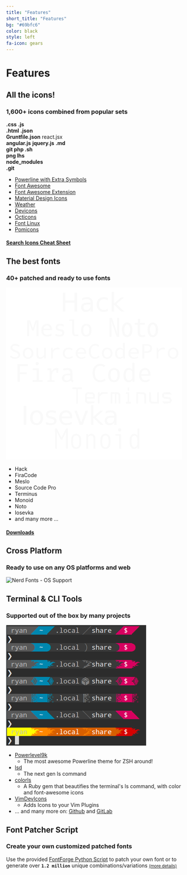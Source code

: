 ```yaml
---
title: "Features"
short_title: "Features"
bg: "#69bfc6"
color: black
style: left
fa-icon: gears
---
```


# Features

<div class="container feature-sections">
  <div class="row">
    <div class="col-xs-12 col-md-6 col-lg-6 d-flexx">
    <div class="feature-section">
      <h2>All the icons!</h2>
      <h3>1,600+ icons combined from popular sets</h3>
      <div class="row">
      <!-- <div class="col-sm-12 col-md-8 col-lg-8"> -->
      <div class="subtlecircle sectiondivider faicon sectioninner sectioninner3">
        <div>
          <b class="nf2"><i class="nf nf-seti-css"></i>.css</b> <b class="nf1"><i class="nf nf-dev-javascript"></i>.js</b><br/>
          <b class="nf3"><i class="nf nf-dev-html5"></i>.html</b> <b class="nf4"><i class="nf nf-seti-json"></i>.json</b><br/>
          <b class="nf6"><i class="nf nf-seti-grunt"></i> Gruntfile.json</b> <i class="nf nf-dev-react"></i>react.jsx<br/>
          <b class="nf7"><i class="nf nf-dev-angular"></i>angular.js</b> <b class="nf2"><i class="nf nf-dev-jquery"></i>jquery.js</b> <b class="nf6"><i class="nf nf-seti-markdown"></i>.md</b><br/>
          <b class="nf2"><i class="nf nf-dev-git"></i> git </b> <b class="nf4"><i class="nf nf-seti-php"></i> php </b> <b class="nf3"><i class="nf nf-dev-terminal"></i> .sh</b><br/>
          <b class="nf2"><i class="nf nf-fa-image"></i> png </b> <b class="nf4"><i class="nf nf-dev-haskell"></i> lhs </b><br/>
          <b class="nf3"><i class="nf nf-custom-folder_npm"></i> node_modules</b><br/>
          <b class="nf2"><i class="nf nf-custom-folder_github"></i> .git</b><br/>
        </div>
      </div>
      </div><!-- end inner row -->
      <div class="row">
      <!--</div> end inner col -->
      <!-- <div class="col-sm-12 col-md-4 col-lg-4"> -->
      <ul>
        <li><a href="https://github.com/ryanoasis/powerline-extra-symbols">Powerline with Extra Symbols</a></li>
        <li><a href="https://github.com/FortAwesome/Font-Awesome">Font Awesome</a></li>
        <li><a href="https://github.com/AndreLGava/font-awesome-extension">Font Awesome Extension</a></li>
        <li><a href="https://github.com/Templarian/MaterialDesign">Material Design Icons</a></li>
        <li><a href="https://github.com/erikflowers/weather-icons">Weather</a></li>
        <li><a href="http://vorillaz.github.io/devicons/">Devicons</a></li>
        <li><a href="https://github.com/github/octicons">Octicons</a></li>
        <li><a href="https://github.com/Lukas-W/font-linux">Font Linux</a></li>
        <li><a href="https://github.com/gabrielelana/pomicons">Pomicons</a></li>
      </ul>
      <!--</div> end inner col -->
      </div><!-- end inner row -->
      <h4 class="inlineblock bg-blue text-white nerd-font-button">
        <i class="nf nf-fa-search"></i>
        <a href="/cheat-sheet" class="inlineblock">Search Icons Cheat Sheet</a>
      </h4>
    </div><!-- end feature-section -->
    </div><!-- end col -->
    <div class="col-xs-12 col-md-6 col-lg-6">
    <div class="feature-section">
      <h2>The best fonts</h2>
      <h3>40+ patched and ready to use fonts</h3>
      <div class="subtlecircle sectiondivider faicon sectioninner sectioninner3">
        <div>
          <img src="/img/nerd-fonts-patched-fonts.svg" alt="Preview of Patched Fonts">
        </div>
      </div>
      <ul>
        <li>Hack</li>
        <li>FiraCode</li>
        <li>Meslo</li>
        <li>Source Code Pro</li>
        <li>Terminus</li>
        <li>Monoid</li>
        <li>Noto</li>
        <li>Iosevka</li>
        <li>and many more ...</li>
      </ul>
      <h4 class="inlineblock bg-blue text-white nerd-font-button">
        <i class="nf nf-fa-download"></i>
        <a href="/font-downloads" class="inlineblock">Downloads</a>
      </h4>
    </div><!-- end feature-section -->
    <div class="feature-section">
      <h2>Cross Platform</h2>
      <h3>Ready to use on any OS platforms and web</h3>
      <img src="https://raw.githubusercontent.com/wiki/ryanoasis/nerd-fonts/images/faux-shield-badge-os-logos.svg?sanitize=true" style="width:150px" alt="Nerd Fonts - OS Support">
    </div><!-- end feature-section -->
    </div><!-- end col -->
  </div><!-- end row 1 -->
  <div class="row">
    <div class="col-xs-12 col-md-6 col-lg-6">
    <div class="feature-section">
      <h2>Terminal &amp; CLI Tools</h2>
      <h3>Supported out of the box by many projects</h3>
      <div class="row">
        <!-- <div class="col-sm-12 col-md-7 col-lg-7"> -->
          <div class="subtlecircle sectiondivider faicon sectioninner sectioninner3">
            <img src="/img/nerd-fonts-powerline-extra-terminal.png" alt="Preview of Powerline Extra Symbols usage in terminal emulator">
          </div>
        <!-- </div> -->
      </div><!-- end inner row -->
      <div class="row">
        <!-- <div class="col-sm-12 col-md-5 col-lg-5"> -->
          <ul>
            <li>
              <a href="https://p9k.org/" target="_blank" aria-label="Go to Powerlevel9k Home Page" rel="noreferrer">Powerlevel9k</a>
              <ul>
                <li>The most awesome Powerline theme for ZSH around!</li>
              </ul>
            </li>
            <li>
              <a href="https://github.com/Peltoche/lsd" target="_blank" aria-label="Go to lsd Github Page" rel="noreferrer">lsd</a>
              <ul>
                <li>The next gen ls command</li>
              </ul>
            </li>
            <li>
              <a href="https://github.com/athityakumar/colorls" target="_blank" aria-label="Go to colorls Github Page" rel="noreferrer">colorls</a>
              <ul>
                <li>A Ruby gem that beautifies the terminal's ls command, with color and font-awesome icons</li>
              </ul>
            </li>
            <li>
              <a href="https://github.com/ryanoasis/vim-devicons" target="_blank" aria-label="Go to VimDevIcons Github Page" rel="noreferrer">VimDevIcons</a>
              <ul>
                <li>Adds Icons to your Vim Plugins</li>
              </ul>
            </li>
            <li>... and many more on: <a href="https://github.com/search?q=nerd+fonts&type=Topics" target="_blank" aria-label="Go to Github Nerd Fonts Topic results" rel="noreferrer">Github</a> and <a href="https://gitlab.com/search?utf8=%E2%9C%93&search=%22nerd+fonts%22&group_id=&project_id=&repository_ref=" target="_blank" aria-label="Go to GitLab Nerd Fonts results" rel="noreferrer">GitLab</a></li>
          </ul>
        <!-- </div> -->
      </div><!-- end inner row -->
    </div><!-- end feature-section -->
    </div><!-- end col -->
    <div class="col-xs-12 col-md-6 col-lg-6 d-flex">
    <div class="feature-section">
      <h2>Font Patcher Script</h2>
      <h3>Create your own customized patched fonts</h3>
      <p>Use the provided <a href="https://github.com/ryanoasis/nerd-fonts#font-patcher">FontForge Python Script</a> to patch your own font or to generate over 
<strong><code class="highlighter-rouge">1.2 million</code></strong> unique combinations/variations <small><a href="https://github.com/ryanoasis/nerd-fonts#combinations">(more details)</a></small>
      </p>
    </div><!-- end feature-section -->
    </div><!-- end col -->
  </div><!-- end row -->
 </div>

<!--
Repo References
-->

[vim-devicons]:https://github.com/ryanoasis/vim-devicons "VimDevIcons Vim Plugin (external link) ➶"
[vorillaz-devicons]:http://vorillaz.github.io/devicons/
[font-awesome]:https://github.com/FortAwesome/Font-Awesome
[font-awesome-extension]:https://github.com/AndreLGava/font-awesome-extension
[font-material-design-icons]:https://github.com/Templarian/MaterialDesign
[font-weather]:https://github.com/erikflowers/weather-icons
[octicons]:https://github.com/github/octicons
[font-linux]:https://github.com/Lukas-W/font-linux
[gabrielelana-pomicons]:https://github.com/gabrielelana/pomicons
[Seti-UI]:https://atom.io/themes/seti-ui
[ryanoasis-powerline-extra-symbols]:https://github.com/ryanoasis/powerline-extra-symbols
[wiki]:https://github.com/ryanoasis/nerd-fonts/wiki
[wiki-project-purpose]:https://github.com/ryanoasis/nerd-fonts/wiki/Project-Purpose
[repo]:https://github.com/ryanoasis/nerd-fonts
[gitter]:https://gitter.im/ryanoasis/nerd-fonts


